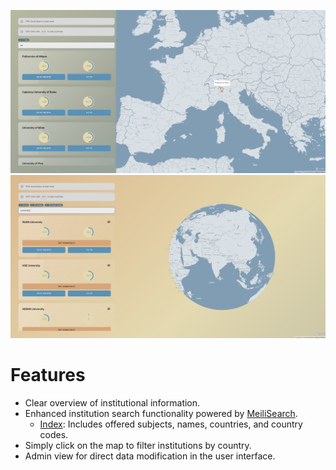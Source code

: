 ![](screenshot.png)
![](screenshot-admin.png)


# Features

- Clear overview of institutional information.
- Enhanced institution search functionality powered by [MeiliSearch](https://www.meilisearch.com/).
  - [Index](https://github.com/zezhehh/academics-core/blob/main/sync/structs/document.go): Includes offered subjects, names, countries, and country codes.
- Simply click on the map to filter institutions by country.
- Admin view for direct data modification in the user interface.
